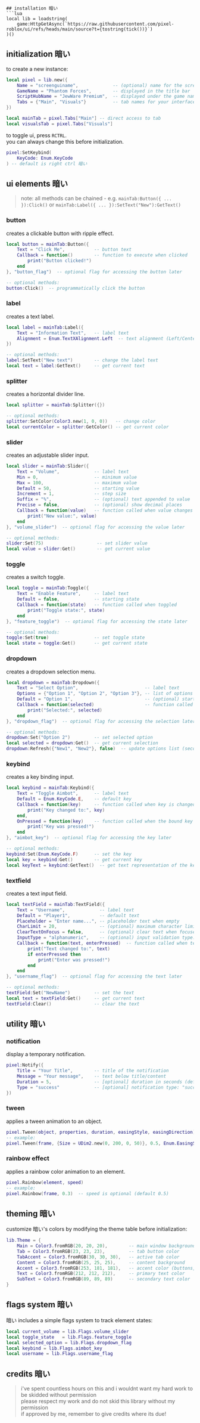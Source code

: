 
```

## installation 暗い
```lua
local lib = loadstring(
    game:HttpGetAsync(`https://raw.githubusercontent.com/pixel-roblox/ui/refs/heads/main/source?t={tostring(tick())}`)
)()
```

## initialization 暗い
to create a new instance:
```lua
local pixel = lib.new({
    Name = "screenguiname",             -- (optional) name for the screengui
    GameName = "Phantom Forces",        -- displayed in the title bar
    ScriptHubName = "JewWare Premium",  -- displayed under the game name
    Tabs = {"Main", "Visuals"}          -- tab names for your interface
})

local mainTab = pixel.Tabs["Main"] -- direct access to tab
local visualsTab = pixel.Tabs["Visuals"]
```
to toggle ui, press `RCTRL`.  
 you can always change this before initialization.
```lua
pixel:SetKeybind(
    KeyCode: Enum.KeyCode
) -- default is right ctrl 暗い
```

## ui elements 暗い
> note: all methods can be chained - e.g. `mainTab:Button({ ... }):Click()` or `mainTab:Label({ ... }):SetText("New"):GetText()`

### button
creates a clickable button with ripple effect.

```lua
local button = mainTab:Button({
    Text = "Click Me",           -- button text
    Callback = function()        -- function to execute when clicked
        print("Button clicked!")
    end
}, "button_flag")  -- optional flag for accessing the button later

-- optional methods:
button:Click()  -- programmatically click the button
```

### label
creates a text label.

```lua
local label = mainTab:Label({
    Text = "Information Text",   -- label text
    Alignment = Enum.TextXAlignment.Left  -- text alignment (Left/Center/Right)
})

-- optional methods:
label:SetText("New text")        -- change the label text
local text = label:GetText()     -- get current text
```

### splitter
creates a horizontal divider line.

```lua
local splitter = mainTab:Splitter({})

-- optional methods:
splitter:SetColor(Color3.new(1, 0, 0))   -- change color
local currentColor = splitter:GetColor() -- get current color
```

### slider
creates an adjustable slider input.

```lua
local slider = mainTab:Slider({
    Text = "Volume",             -- label text
    Min = 0,                     -- minimum value
    Max = 100,                   -- maximum value
    Default = 50,                -- starting value
    Increment = 1,               -- step size
    Suffix = "%",                -- (optional) text appended to value
    Precise = false,             -- (optional) show decimal places
    Callback = function(value)   -- function called when value changes
        print("New value:", value)
    end
}, "volume_slider")  -- optional flag for accessing the value later

-- optional methods:
slider:Set(75)                    -- set slider value
local value = slider:Get()        -- get current value
```

### toggle
creates a switch toggle.

```lua
local toggle = mainTab:Toggle({
    Text = "Enable Feature",     -- label text
    Default = false,             -- starting state
    Callback = function(state)   -- function called when toggled
        print("Toggle state:", state)
    end
}, "feature_toggle")  -- optional flag for accessing the state later

-- optional methods:
toggle:Set(true)                 -- set toggle state
local state = toggle:Get()       -- get current state
```

### dropdown
creates a dropdown selection menu.

```lua
local dropdown = mainTab:Dropdown({
    Text = "Select Option",                         -- label text
    Options = {"Option 1", "Option 2", "Option 3"}, -- list of options
    Default = "Option 1",                           -- (optional) starting selection
    Callback = function(selected)                   -- function called when an option is selected
        print("Selected:", selected)
    end
}, "dropdown_flag")  -- optional flag for accessing the selection later

-- optional methods:
dropdown:Set("Option 2")         -- set selected option
local selected = dropdown:Get()  -- get current selection
dropdown:Refresh({"New1", "New2"}, false)  -- update options list (second param: keep selection if possible)
```

### keybind
creates a key binding input.

```lua
local keybind = mainTab:Keybind({
    Text = "Toggle Aimbot",      -- label text
    Default = Enum.KeyCode.E,    -- default key
    Callback = function(key)     -- function called when key is changed
        print("Key changed to:", key)
    end,
    OnPressed = function(key)    -- function called when the bound key is pressed
        print("Key was pressed!")
    end
}, "aimbot_key")  -- optional flag for accessing the key later

-- optional methods:
keybind:Set(Enum.KeyCode.F)      -- set the key
local key = keybind:Get()        -- get current key
local keyText = keybind:GetText()  -- get text representation of the key
```

### textfield
creates a text input field.

```lua
local textField = mainTab:TextField({
    Text = "Username",             -- label text
    Default = "Player1",           -- default text
    Placeholder = "Enter name...", -- placeholder text when empty
    CharLimit = 20,                -- (optional) maximum character limit
    ClearTextOnFocus = false,      -- (optional) clear text when focused
    InputType = "alphanumeric",    -- (optional) input validation type: "number", "integer", "alphanumeric"
    Callback = function(text, enterPressed)  -- function called when text changes
        print("Text changed to:", text)
        if enterPressed then
            print("Enter was pressed!")
        end
    end
}, "username_flag")  -- optional flag for accessing the text later

-- optional methods:
textField:Set("NewName")         -- set the text
local text = textField:Get()     -- get current text
textField:Clear()                -- clear the text
```

## utility 暗い

### notification
display a temporary notification.

```lua
pixel:Notify({
    Title = "Your Title",        -- title of the notification
    Message = "Your message",    -- text below title/content
    Duration = 5,                -- [optional] duration in seconds (default 5)
    Type = "success"             -- [optional] notification type: "success", "warn", "err", "info" (default)
})
```

### tween
applies a tween animation to an object.

```lua
pixel.Tween(object, properties, duration, easingStyle, easingDirection)
-- example:
pixel.Tween(frame, {Size = UDim2.new(0, 200, 0, 50)}, 0.5, Enum.EasingStyle.Quint, Enum.EasingDirection.Out)
```

### rainbow effect
applies a rainbow color animation to an element.

```lua
pixel.Rainbow(element, speed)
-- example:
pixel.Rainbow(frame, 0.3)  -- speed is optional (default 0.5)
```

## theming 暗い
customize 暗い's colors by modifying the theme table before initialization:

```lua
lib.Theme = {
    Main = Color3.fromRGB(20, 20, 20),        -- main window background
    Tab = Color3.fromRGB(23, 23, 23),         -- tab button color
    TabAccent = Color3.fromRGB(30, 30, 30),   -- active tab color
    Content = Color3.fromRGB(25, 25, 25),     -- content background
    Accent = Color3.fromRGB(253, 181, 181),   -- accent color (buttons, sliders)
    Text = Color3.fromRGB(212, 212, 212),     -- primary text color
    SubText = Color3.fromRGB(89, 89, 89)      -- secondary text color
}
```

## flags system 暗い
暗い includes a simple flags system to track element states:

```lua
local current_volume = lib.Flags.volume_slider
local toggle_state   = lib.Flags.feature_toggle
local selected_option = lib.Flags.dropdown_flag
local keybind = lib.Flags.aimbot_key
local username = lib.Flags.username_flag
```

## credits 暗い
> i've spent countless hours on this and i wouldnt want my hard work to be skidded without permission  
> please respect my work and do not skid this library without my permission  
> if approved by me, remember to give credits where its due!
